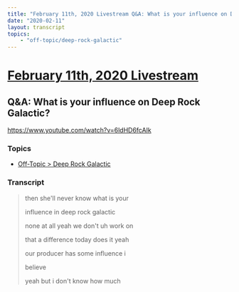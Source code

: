 ```yaml
---
title: "February 11th, 2020 Livestream Q&A: What is your influence on Deep Rock Galactic?"
date: "2020-02-11"
layout: transcript
topics:
    - "off-topic/deep-rock-galactic"
---
```

# [February 11th, 2020 Livestream](../2020-02-11.md)
## Q&A: What is your influence on Deep Rock Galactic?
https://www.youtube.com/watch?v=6ldHD6fcAIk

### Topics
* [Off-Topic > Deep Rock Galactic](../topics/off-topic/deep-rock-galactic.md)

### Transcript

> then she'll never know what is your
>
> influence in deep rock galactic
>
> none at all yeah we don't uh work on
>
> that a difference today does it yeah
>
> our producer has some influence i
>
> believe
>
> yeah but i don't know how much
>
